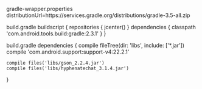 gradle-wrapper.properties
distributionUrl=https\://services.gradle.org/distributions/gradle-3.5-all.zip

build.gradle
buildscript {
    repositories {
        jcenter()
    }
    dependencies {
        classpath 'com.android.tools.build:gradle:2.3.1'
    }
}

build.gradle
dependencies {
    compile fileTree(dir: 'libs', include: ['*.jar'])
    compile 'com.android.support:support-v4:22.2.1'

    compile files('libs/gson_2.2.4.jar')
    compile files('libs/hyphenatechat_3.1.4.jar')
}